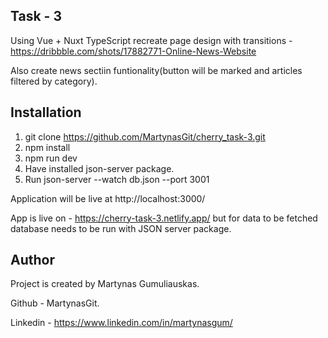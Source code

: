 ## Task - 3
Using  Vue + Nuxt  TypeScript recreate page design with transitions - https://dribbble.com/shots/17882771-Online-News-Website

Also create news sectiin funtionality(button will be marked and articles filtered by category).


## Installation

1. git clone https://github.com/MartynasGit/cherry_task-3.git
2. npm install
3. npm run dev
4. Have installed json-server package.
5. Run json-server --watch db.json --port 3001


Application will be live at http://localhost:3000/

App is live on - https://cherry-task-3.netlify.app/  but for data to be fetched database needs to be run with JSON server package.

## Author

Project is created by Martynas Gumuliauskas.

Github - MartynasGit.

Linkedin - https://www.linkedin.com/in/martynasgum/